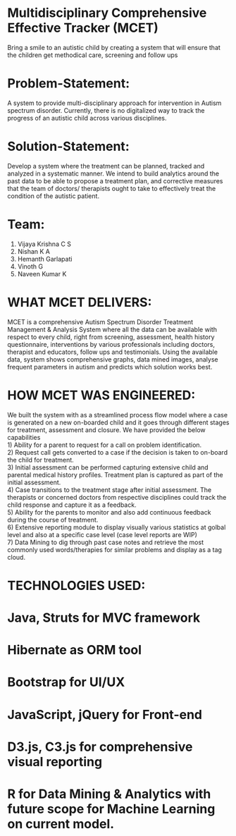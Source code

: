 # Multidisciplinary Comprehensive Effective Tracker (MCET)
  Bring a smile to an autistic child by creating a system that will ensure that the children get methodical care, screening and follow ups

# Problem-Statement:
  A system to provide multi-disciplinary approach for intervention in Autism spectrum disorder. Currently, there is no digitalized way to track the progress of an autistic child across various disciplines. 

# Solution-Statement:
  Develop a system where the treatment can be planned, tracked and analyzed in a systematic manner. We intend to build analytics around the past data to be able to propose a treatment plan, and corrective measures that the team of doctors/ therapists ought to take to effectively treat the condition of the autistic patient.

# Team:
  1) Vijaya Krishna C S<br/>
  2) Nishan K A<br/>
  3) Hemanth Garlapati<br/>
  4) Vinoth G<br/>
  5) Naveen Kumar K<br/>

# WHAT MCET DELIVERS:
  MCET is a comprehensive Autism Spectrum Disorder Treatment Management & Analysis System where all the data can be available with respect to every child, right from screening, assessment, health history questionnaire, interventions by various professionals including doctors, therapist and educators, follow ups and testimonials. Using the available data, system shows comprehensive graphs, data mined images, analyse frequent parameters in autism and predicts which solution works best.

# HOW MCET WAS ENGINEERED:
  We built the system with as a streamlined process flow model where a case is generated on a new on-boarded child and it goes through different stages for treatment, assessment and closure. We have provided the below capabilities<br/> 1) Ability for a parent to request for a call on problem identification.<br/> 2) Request call gets converted to a case if the decision is taken to on-board the child for treatment.<br/> 3) Initial assessment can be performed capturing extensive child and parental medical history profiles. Treatment plan is captured as part of the initial assessment.<br/> 4) Case transitions to the treatment stage after initial assessment. The therapists or concerned doctors from respective disciplines could track the child response and capture it as a feedback.<br/> 5) Ability for the parents to monitor and also add continuous feedback during the course of treatment.<br/> 6) Extensive reporting module to display visually various statistics at golbal level and also at a specific case level (case level reports are WIP)<br/> 7) Data Mining to dig through past case notes and retrieve the most commonly used words/therapies for similar problems and display as a tag cloud.

# TECHNOLOGIES USED:
  # Java, Struts for MVC framework<br/>
  # Hibernate as ORM tool<br/>
  # Bootstrap for UI/UX<br/>
  # JavaScript, jQuery for Front-end<br/>
  # D3.js, C3.js for comprehensive visual reporting<br/>
  # R for Data Mining & Analytics with future scope for Machine Learning on current model.<br/>
